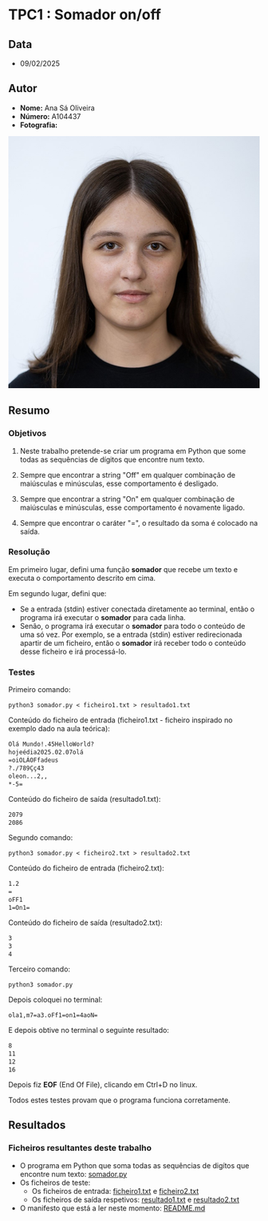 # TPC1 : Somador on/off 
## Data
- 09/02/2025
## Autor
- **Nome:** Ana Sá Oliveira
- **Número:** A104437
- **Fotografia:**
  
![Fotografia](../Fotografia.jpg)

## Resumo
### Objetivos
1. Neste trabalho pretende-se criar um programa em Python que some todas as sequências de dígitos que encontre num texto.

2. Sempre que encontrar a string "Off" em qualquer combinação de maiúsculas e minúsculas,
esse comportamento é desligado.

3. Sempre que encontrar a string "On" em qualquer combinação de maiúsculas e minúsculas,
esse comportamento é novamente ligado.

4. Sempre que encontrar o caráter "=", o resultado da soma é colocado na saída.

### Resolução

Em primeiro lugar, defini uma função **somador** que recebe um texto e executa o comportamento descrito em cima.

Em segundo lugar, defini que:
- Se a entrada (stdin) estiver conectada diretamente ao terminal, então o programa irá executar o **somador** para cada linha.
- Senão, o programa irá executar o **somador** para todo o conteúdo de uma só vez. Por exemplo, se a entrada (stdin) estiver redirecionada apartir de um ficheiro, então o **somador** irá receber todo o conteúdo desse ficheiro e irá processá-lo.

### Testes
Primeiro comando:
```
python3 somador.py < ficheiro1.txt > resultado1.txt
```
Conteúdo do ficheiro de entrada (ficheiro1.txt - ficheiro inspirado no exemplo dado na aula teórica):
```
Olá Mundo!.45HelloWorld?
hojeédia2025.02.07olá
=oiOLÁOFfadeus
?./789Çç43
oleon...2,,
*-5=
```
Conteúdo do ficheiro de saída (resultado1.txt):
```
2079
2086

```
Segundo comando:
```
python3 somador.py < ficheiro2.txt > resultado2.txt
```
Conteúdo do ficheiro de entrada (ficheiro2.txt):
```
1.2
=
oFF1
1=On1=
```
Conteúdo do ficheiro de saída (resultado2.txt):
```
3
3
4

```
Terceiro comando:
```
python3 somador.py
```
Depois coloquei no terminal:
```
ola1,m7=a3.oFf1=on1=4aoN=
```
E depois obtive no terminal o seguinte resultado:
```
8
11
12
16

```
Depois fiz **EOF** (End Of File), clicando em Ctrl+D no linux.

Todos estes testes provam que o programa funciona corretamente.
## Resultados
### Ficheiros resultantes deste trabalho
- O programa em Python que soma todas as sequências de digítos que encontre num texto: [somador.py](somador.py)
- Os ficheiros de teste:
  - Os ficheiros de entrada: [ficheiro1.txt](ficheiro1.txt) e [ficheiro2.txt](ficheiro2.txt)
  - Os ficheiros de saída respetivos: [resultado1.txt](resultado1.txt) e [resultado2.txt](resultado2.txt)
- O manifesto que está a ler neste momento: [README.md](README.md)